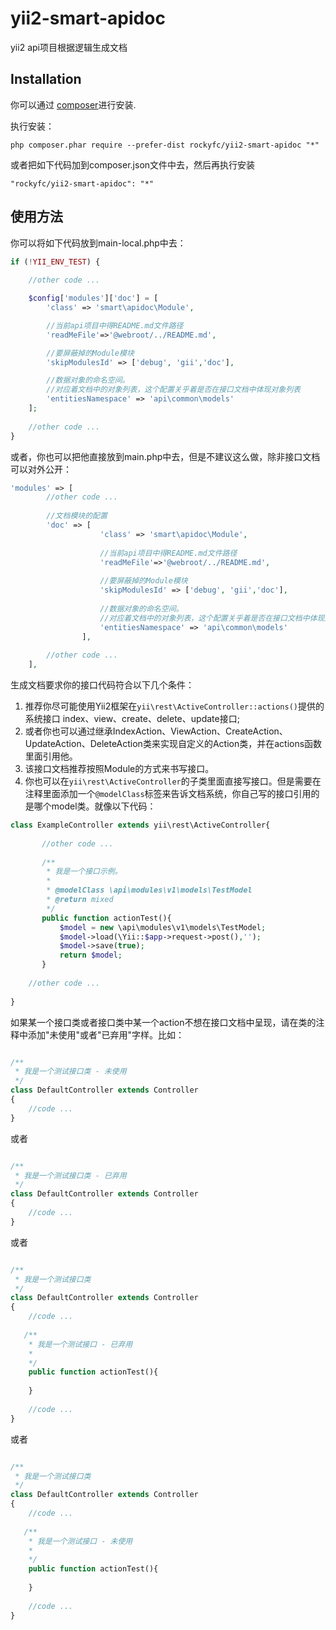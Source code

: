 # yii2-smart-apidoc
yii2 api项目根据逻辑生成文档

Installation
------------

你可以通过 [composer](http://getcomposer.org/download/)进行安装.

执行安装：

```
php composer.phar require --prefer-dist rockyfc/yii2-smart-apidoc "*"
```

或者把如下代码加到composer.json文件中去，然后再执行安装

```
"rockyfc/yii2-smart-apidoc": "*"
```



使用方法
-----

你可以将如下代码放到main-local.php中去：

```php
if (!YII_ENV_TEST) {
 
    //other code ...

    $config['modules']['doc'] = [
        'class' => 'smart\apidoc\Module',

        //当前api项目中得README.md文件路径
        'readMeFile'=>'@webroot/../README.md',

        //要屏蔽掉的Module模块
        'skipModulesId' => ['debug', 'gii','doc'],

        //数据对象的命名空间。
        //对应着文档中的对象列表，这个配置关乎着是否在接口文档中体现对象列表
        'entitiesNamespace' => 'api\common\models'
    ];
    
    //other code ...
}

```


或者，你也可以把他直接放到main.php中去，但是不建议这么做，除非接口文档可以对外公开：

```php
'modules' => [
        //other code ...
        
        //文档模块的配置
        'doc' => [
                    'class' => 'smart\apidoc\Module',
        
                    //当前api项目中得README.md文件路径
                    'readMeFile'=>'@webroot/../README.md',
        
                    //要屏蔽掉的Module模块
                    'skipModulesId' => ['debug', 'gii','doc'],
        
                    //数据对象的命名空间。
                    //对应着文档中的对象列表，这个配置关乎着是否在接口文档中体现对象列表
                    'entitiesNamespace' => 'api\common\models'
                ],
        
        //other code ...
    ],
```


生成文档要求你的接口代码符合以下几个条件：

1. 推荐你尽可能使用Yii2框架在``yii\rest\ActiveController::actions()``提供的系统接口 index、view、create、delete、update接口;
2. 或者你也可以通过继承IndexAction、ViewAction、CreateAction、UpdateAction、DeleteAction类来实现自定义的Action类，并在actions函数里面引用他。
3. 该接口文档推荐按照Module的方式来书写接口。
4. 你也可以在``yii\rest\ActiveController``的子类里面直接写接口。但是需要在注释里面添加一个``@modelClass``标签来告诉文档系统，你自己写的接口引用的是哪个model类。就像以下代码：

```php
class ExampleController extends yii\rest\ActiveController{
        
       //other code ...
    
       /**
        * 我是一个接口示例。
        *
        * @modelClass \api\modules\v1\models\TestModel
        * @return mixed
        */
       public function actionTest(){
           $model = new \api\modules\v1\models\TestModel;
           $model->load(\Yii::$app->request->post(),'');
           $model->save(true);
           return $model;
       }
    
    //other code ...
    
}
```

如果某一个接口类或者接口类中某一个action不想在接口文档中呈现，请在类的注释中添加"未使用"或者"已弃用"字样。比如：

```php

/**
 * 我是一个测试接口类 - 未使用
 */
class DefaultController extends Controller
{
    //code ...
}

```
或者
```php

/**
 * 我是一个测试接口类 - 已弃用
 */
class DefaultController extends Controller
{
    //code ...
}

```

或者

```php

/**
 * 我是一个测试接口类
 */
class DefaultController extends Controller
{
    //code ...
    
   /**
    * 我是一个测试接口 - 已弃用
    * 
    */
    public function actionTest(){
    
    }
    
    //code ...
}

```
或者

```php

/**
 * 我是一个测试接口类
 */
class DefaultController extends Controller
{
    //code ...
    
   /**
    * 我是一个测试接口 - 未使用
    * 
    */
    public function actionTest(){
    
    }
    
    //code ...
}

```